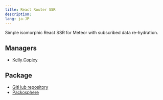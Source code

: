 ```yaml
---
title: React Router SSR
description:
lang: ja-JP
---
```


Simple isomorphic React SSR for Meteor with subscribed data re-hydration.

## Managers
* [Kelly Copley](https://github.com/sponsors/copleykj)

## Package
* [GitHub repository](https://github.com/Meteor-Community-Packages/meteor-autocomplete)
* [Packosphere](https://packosphere.com/communitypackages/react-router-ssr)

